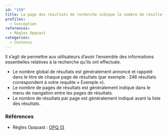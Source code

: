 ```yaml
---
id: "159"
title: La page des résultats de recherche indique le nombre de résultats, le nombre de pages de résultats et le nombre de résultats par page
profiles:
  - Conception
references:
  - Règles Opquast
categories:
  - Contenus
---
```


Il s’agit de permettre aux utilisateurs d’avoir l’ensemble des informations essentielles relatives à la recherche qu’ils ont effectuée.

* Le nombre global de résultats est généralement annoncé et rappelé dans le titre de chaque page de résultats (par exemple : 246 résultats correspondent à votre requête « Exemple »).
* Le nombre de pages de résultats est généralement indiqué dans le menu de navigation entre les pages de résultats.
* Le nombre de résultats par page est généralement indiqué avant la liste des résultats.

### Références

* Règles Opquast : [OPQ 13](https://checklists.opquast.com/fr/assurance-qualite-web/la-page-des-resultats-de-recherche-indique-le-nombre-de-resultats-le-nombre-de-pages-de-resultats-et-le-nombre-de-resultats-par-page)
